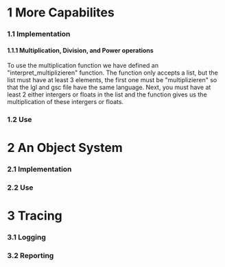 <h1>1 More Capabilites</h1>
<h3>1.1 Implementation</h3>
<h4>1.1.1 Multiplication, Division, and Power operations</h4>
<p>To use the multiplication function we have defined an "interpret_multiplizieren" function. The function only accepts a list, but the list must have at least 3 elements, the first one must be "multiplizieren" so that the lgl and gsc file have the same language. Next, you must have at least 2 either intergers or floats in the list and the function gives us the multiplication of these intergers or floats.<br>
</p>


<h3>1.2 Use</h3>

<h1>2 An Object System</h1>

<h3>2.1 Implementation</h3>

<h3>2.2 Use</h3>

<h1>3 Tracing</h1>

<h3>3.1 Logging</h3>

<h3>3.2 Reporting</h3>
